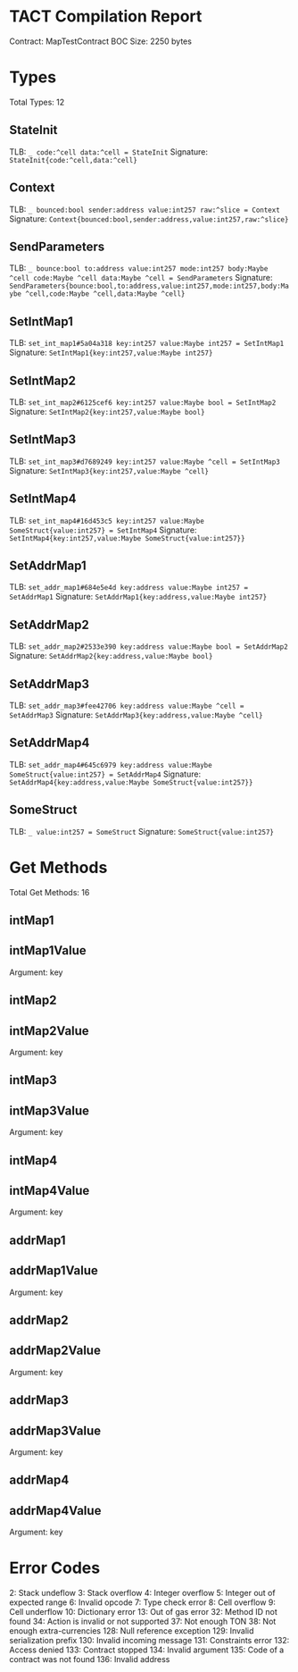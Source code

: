 # TACT Compilation Report
Contract: MapTestContract
BOC Size: 2250 bytes

# Types
Total Types: 12

## StateInit
TLB: `_ code:^cell data:^cell = StateInit`
Signature: `StateInit{code:^cell,data:^cell}`

## Context
TLB: `_ bounced:bool sender:address value:int257 raw:^slice = Context`
Signature: `Context{bounced:bool,sender:address,value:int257,raw:^slice}`

## SendParameters
TLB: `_ bounce:bool to:address value:int257 mode:int257 body:Maybe ^cell code:Maybe ^cell data:Maybe ^cell = SendParameters`
Signature: `SendParameters{bounce:bool,to:address,value:int257,mode:int257,body:Maybe ^cell,code:Maybe ^cell,data:Maybe ^cell}`

## SetIntMap1
TLB: `set_int_map1#5a04a318 key:int257 value:Maybe int257 = SetIntMap1`
Signature: `SetIntMap1{key:int257,value:Maybe int257}`

## SetIntMap2
TLB: `set_int_map2#6125cef6 key:int257 value:Maybe bool = SetIntMap2`
Signature: `SetIntMap2{key:int257,value:Maybe bool}`

## SetIntMap3
TLB: `set_int_map3#d7689249 key:int257 value:Maybe ^cell = SetIntMap3`
Signature: `SetIntMap3{key:int257,value:Maybe ^cell}`

## SetIntMap4
TLB: `set_int_map4#16d453c5 key:int257 value:Maybe SomeStruct{value:int257} = SetIntMap4`
Signature: `SetIntMap4{key:int257,value:Maybe SomeStruct{value:int257}}`

## SetAddrMap1
TLB: `set_addr_map1#684e5e4d key:address value:Maybe int257 = SetAddrMap1`
Signature: `SetAddrMap1{key:address,value:Maybe int257}`

## SetAddrMap2
TLB: `set_addr_map2#2533e390 key:address value:Maybe bool = SetAddrMap2`
Signature: `SetAddrMap2{key:address,value:Maybe bool}`

## SetAddrMap3
TLB: `set_addr_map3#fee42706 key:address value:Maybe ^cell = SetAddrMap3`
Signature: `SetAddrMap3{key:address,value:Maybe ^cell}`

## SetAddrMap4
TLB: `set_addr_map4#645c6979 key:address value:Maybe SomeStruct{value:int257} = SetAddrMap4`
Signature: `SetAddrMap4{key:address,value:Maybe SomeStruct{value:int257}}`

## SomeStruct
TLB: `_ value:int257 = SomeStruct`
Signature: `SomeStruct{value:int257}`

# Get Methods
Total Get Methods: 16

## intMap1

## intMap1Value
Argument: key

## intMap2

## intMap2Value
Argument: key

## intMap3

## intMap3Value
Argument: key

## intMap4

## intMap4Value
Argument: key

## addrMap1

## addrMap1Value
Argument: key

## addrMap2

## addrMap2Value
Argument: key

## addrMap3

## addrMap3Value
Argument: key

## addrMap4

## addrMap4Value
Argument: key

# Error Codes
2: Stack undeflow
3: Stack overflow
4: Integer overflow
5: Integer out of expected range
6: Invalid opcode
7: Type check error
8: Cell overflow
9: Cell underflow
10: Dictionary error
13: Out of gas error
32: Method ID not found
34: Action is invalid or not supported
37: Not enough TON
38: Not enough extra-currencies
128: Null reference exception
129: Invalid serialization prefix
130: Invalid incoming message
131: Constraints error
132: Access denied
133: Contract stopped
134: Invalid argument
135: Code of a contract was not found
136: Invalid address